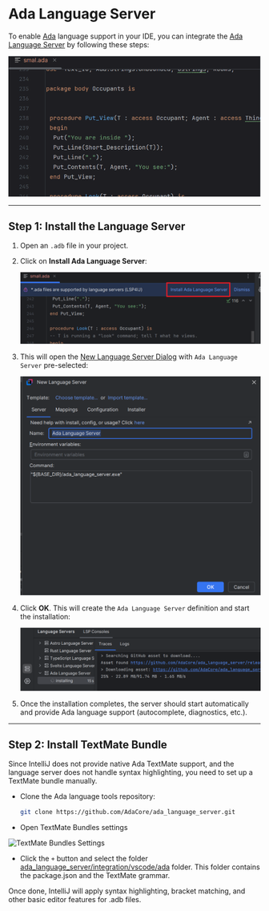 # Ada Language Server

To enable [Ada](https://ada-lang.io/) language support in your IDE, you can integrate the [Ada Language Server](https://github.com/AdaCore/ada_language_server) by following these steps:

![Ada LS demo](../images/user-defined-ls/ada_language_server/demo_ls.gif)

---

## Step 1: Install the Language Server

1. Open an `.adb` file in your project.
2. Click on **Install Ada Language Server**:

   ![Open file](../images/user-defined-ls/ada_language_server/open_file.png)

3. This will open the [New Language Server Dialog](../UserDefinedLanguageServer.md#new-language-server-dialog) with `Ada Language Server` pre-selected:

   ![New Language Server Dialog](../images/user-defined-ls/ada_language_server/new_language_server_dialog.png)

4. Click **OK**. This will create the `Ada Language Server` definition and start the installation:

   ![Installing Language Server](../images/user-defined-ls/ada_language_server/language_server_installing.png)

5. Once the installation completes, the server should start automatically and provide Ada language support (autocomplete, diagnostics, etc.).

---

## Step 2: Install TextMate Bundle

Since IntelliJ does not provide native Ada TextMate support, and the language server does not handle syntax highlighting, you need to set up a TextMate bundle manually.

* Clone the Ada language tools repository:

  ```bash
  git clone https://github.com/AdaCore/ada_language_server.git

* Open TextMate Bundles settings

![TextMate Bundles Settings](../images/user-defined-ls/textmate_bundles_settings.png)

* Click the `+` button and select the folder [ada_language_server/integration/vscode/ada](https://github.com/AdaCore/ada_language_server/tree/master/integration/vscode/ada) folder.
  This folder contains the package.json and the TextMate grammar.

Once done, IntelliJ will apply syntax highlighting, bracket matching, and other basic editor features for .adb files.


